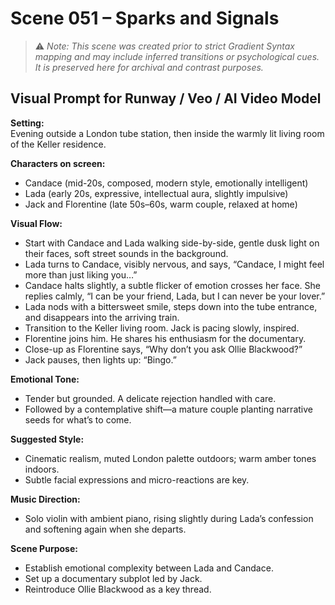 # Scene 051 – Sparks and Signals

> ⚠️ *Note: This scene was created prior to strict Gradient Syntax mapping and may include inferred transitions or psychological cues. It is preserved here for archival and contrast purposes.*

## Visual Prompt for Runway / Veo / AI Video Model

**Setting:**  
Evening outside a London tube station, then inside the warmly lit living room of the Keller residence.

**Characters on screen:**  
- Candace (mid-20s, composed, modern style, emotionally intelligent)  
- Lada (early 20s, expressive, intellectual aura, slightly impulsive)  
- Jack and Florentine (late 50s–60s, warm couple, relaxed at home)

**Visual Flow:**  
- Start with Candace and Lada walking side-by-side, gentle dusk light on their faces, soft street sounds in the background.  
- Lada turns to Candace, visibly nervous, and says, “Candace, I might feel more than just liking you…”  
- Candace halts slightly, a subtle flicker of emotion crosses her face. She replies calmly, “I can be your friend, Lada, but I can never be your lover.”  
- Lada nods with a bittersweet smile, steps down into the tube entrance, and disappears into the arriving train.  
- Transition to the Keller living room. Jack is pacing slowly, inspired.  
- Florentine joins him. He shares his enthusiasm for the documentary.  
- Close-up as Florentine says, “Why don’t you ask Ollie Blackwood?”  
- Jack pauses, then lights up: “Bingo.”

**Emotional Tone:**  
- Tender but grounded. A delicate rejection handled with care.  
- Followed by a contemplative shift—a mature couple planting narrative seeds for what’s to come.

**Suggested Style:**  
- Cinematic realism, muted London palette outdoors; warm amber tones indoors.  
- Subtle facial expressions and micro-reactions are key.

**Music Direction:**  
- Solo violin with ambient piano, rising slightly during Lada’s confession and softening again when she departs.

**Scene Purpose:**  
- Establish emotional complexity between Lada and Candace.  
- Set up a documentary subplot led by Jack.  
- Reintroduce Ollie Blackwood as a key thread.
